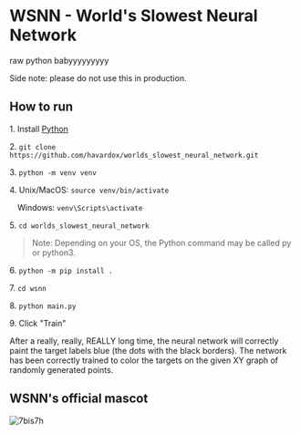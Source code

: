 # WSNN - World's Slowest Neural Network

raw python babyyyyyyyyy

Side note: please do not use this in production.

## How to run
1\. Install [Python](https://wiki.python.org/moin/BeginnersGuide/Download)

2\. `git clone https://github.com/havardox/worlds_slowest_neural_network.git`

3\. `python -m venv venv`

4\. Unix/MacOS: `source venv/bin/activate`

&emsp;Windows: `venv\Scripts\activate`

5\. `cd worlds_slowest_neural_network`

> Note: Depending on your OS, the Python command may be called py or python3.

6\. `python -m pip install .`

7\. `cd wsnn`

8\. `python main.py`

9\. Click "Train"

After a really, really, REALLY long time, the neural network will correctly paint the target labels blue (the dots with the black borders).
The network has been correctly trained to color the targets on the given XY graph of randomly generated points.

## WSNN's official mascot

![7bis7h](https://user-images.githubusercontent.com/19144650/219683917-1c7352cf-571a-4f0b-9679-1db4af6f72f3.jpg)
